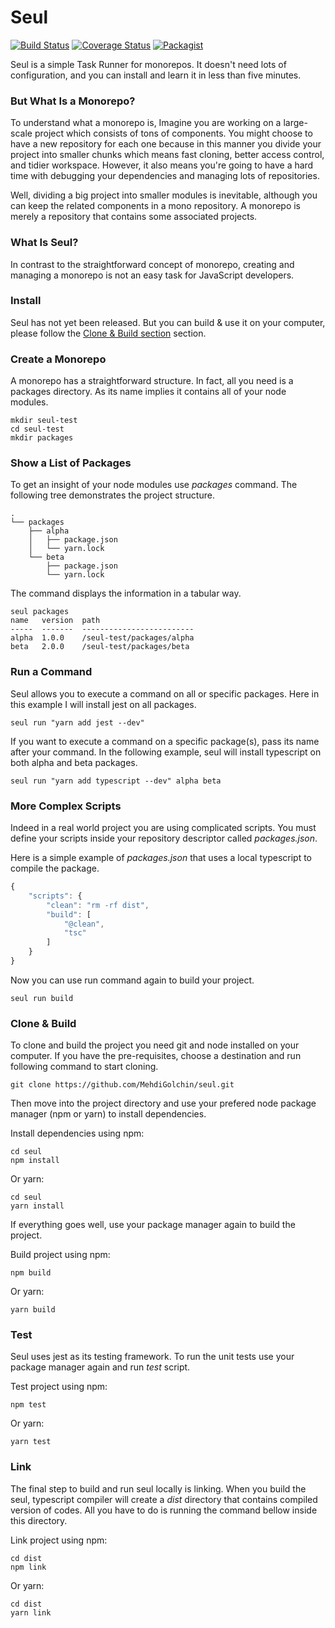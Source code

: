 # Seul

[![Build Status](https://circleci.com/gh/MehdiGolchin/seul.png?style=shield)](https://circleci.com/gh/MehdiGolchin/seul) [![Coverage Status](https://coveralls.io/repos/github/MehdiGolchin/seul/badge.svg?branch=master)](https://coveralls.io/github/MehdiGolchin/seul?branch=master) [![Packagist](https://img.shields.io/packagist/l/doctrine/orm.svg)](https://github.com/MehdiGolchin/seul/blob/master/LICENSE)

Seul is a simple Task Runner for monorepos. It doesn't need lots of configuration, and you can install and learn it in less than five minutes.

### But What Is a Monorepo?
To understand what a monorepo is, Imagine you are working on a large-scale project which consists of tons of components. You might choose to have a new repository for each one because in this manner you divide your project into smaller chunks which means fast cloning, better access control, and tidier workspace. However, it also means you're going to have a hard time with debugging your dependencies and managing lots of repositories.

Well, dividing a big project into smaller modules is inevitable, although you can keep the related components in a mono repository. A monorepo is merely a repository that contains some associated projects.

### What Is Seul?
In contrast to the straightforward concept of monorepo, creating and managing a monorepo is not an easy task for JavaScript developers.

### Install
Seul has not yet been released. But you can build & use it on your computer, please follow the [Clone & Build section](#clone--build) section.

### Create a Monorepo
A monorepo has a straightforward structure. In fact, all you need is a packages directory. As its name implies it contains all of your node modules.

```shell
mkdir seul-test
cd seul-test
mkdir packages
```

### Show a List of Packages

To get an insight of your node modules use *packages* command. The following tree demonstrates the project structure.

```shell
.
└── packages
    ├── alpha
    │   ├── package.json
    │   └── yarn.lock
    └── beta
        ├── package.json
        └── yarn.lock
```

The command displays the information in a tabular way.

```
seul packages
name   version  path                                                  
-----  -------  -------------------------
alpha  1.0.0    /seul-test/packages/alpha
beta   2.0.0    /seul-test/packages/beta 
```

### Run a Command

Seul allows you to execute a command on all or specific packages. Here in this example I will install jest on all packages.

```shell
seul run "yarn add jest --dev"
```

If you want to execute a command on a specific package(s), pass its name after your command. In the following example, seul will install typescript on both alpha and beta packages.

```shell
seul run "yarn add typescript --dev" alpha beta
```

### More Complex Scripts

Indeed in a real world project you are using complicated scripts. You must define your scripts inside your repository descriptor called *packages.json*.

Here is a simple example of *packages.json* that uses a local typescript to compile the package.

```javascript
{
    "scripts": {
        "clean": "rm -rf dist",
        "build": [
            "@clean",
            "tsc"
        ]
    }
}
```

Now you can use run command again to build your project.

```shell
seul run build
```

### Clone & Build

To clone and build the project you need git and node installed on your computer. If you have the pre-requisites, choose a destination and run following command to start cloning.

```shell
git clone https://github.com/MehdiGolchin/seul.git
```

Then move into the project directory and use your prefered node package manager (npm or yarn) to install dependencies.

Install dependencies using npm:

```shell
cd seul
npm install
```

Or yarn:

```shell
cd seul
yarn install
```

If everything goes well, use your package manager again to build the project.

Build project using npm:

```shell
npm build
```

Or yarn:

```shell
yarn build
```

### Test

Seul uses jest as its testing framework. To run the unit tests use your package manager again and run *test* script.

Test project using npm:

```shell
npm test
```

Or yarn:

```shell
yarn test
```

### Link

The final step to build and run seul locally is linking. When you build the seul, typescript compiler will create a *dist* directory that contains compiled version of codes. All you have to do is running the command bellow inside this directory.

Link project using npm:

```shell
cd dist
npm link
```

Or yarn:

```shell
cd dist
yarn link
```
